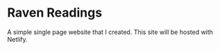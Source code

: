 # Raven Readings

A simple single page website that I created. This site will be hosted with Netlify.
